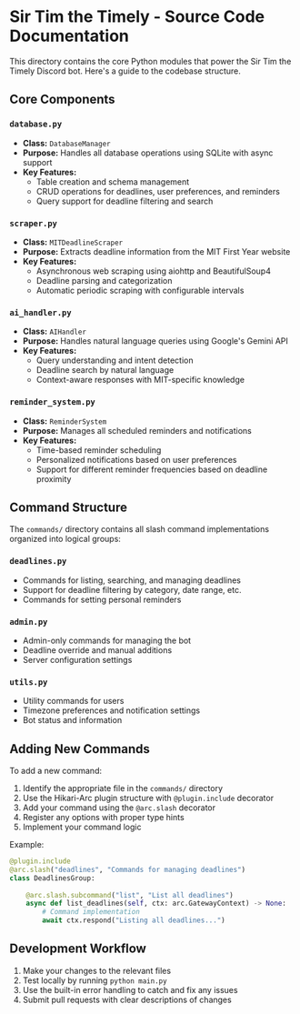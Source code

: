 # Sir Tim the Timely - Source Code Documentation

This directory contains the core Python modules that power the Sir Tim the Timely Discord bot. Here's a guide to the codebase structure.

## Core Components

### `database.py`
- **Class:** `DatabaseManager`
- **Purpose:** Handles all database operations using SQLite with async support
- **Key Features:**
  - Table creation and schema management
  - CRUD operations for deadlines, user preferences, and reminders
  - Query support for deadline filtering and search

### `scraper.py`
- **Class:** `MITDeadlineScraper`
- **Purpose:** Extracts deadline information from the MIT First Year website
- **Key Features:**
  - Asynchronous web scraping using aiohttp and BeautifulSoup4
  - Deadline parsing and categorization
  - Automatic periodic scraping with configurable intervals

### `ai_handler.py`
- **Class:** `AIHandler`
- **Purpose:** Handles natural language queries using Google's Gemini API
- **Key Features:**
  - Query understanding and intent detection
  - Deadline search by natural language
  - Context-aware responses with MIT-specific knowledge

### `reminder_system.py`
- **Class:** `ReminderSystem`
- **Purpose:** Manages all scheduled reminders and notifications
- **Key Features:**
  - Time-based reminder scheduling
  - Personalized notifications based on user preferences
  - Support for different reminder frequencies based on deadline proximity

## Command Structure

The `commands/` directory contains all slash command implementations organized into logical groups:

### `deadlines.py`
- Commands for listing, searching, and managing deadlines
- Support for deadline filtering by category, date range, etc.
- Commands for setting personal reminders

### `admin.py`
- Admin-only commands for managing the bot
- Deadline override and manual additions
- Server configuration settings

### `utils.py`
- Utility commands for users
- Timezone preferences and notification settings
- Bot status and information

## Adding New Commands

To add a new command:

1. Identify the appropriate file in the `commands/` directory
2. Use the Hikari-Arc plugin structure with `@plugin.include` decorator
3. Add your command using the `@arc.slash` decorator
4. Register any options with proper type hints
5. Implement your command logic

Example:
```python
@plugin.include
@arc.slash("deadlines", "Commands for managing deadlines")
class DeadlinesGroup:
    
    @arc.slash.subcommand("list", "List all deadlines")
    async def list_deadlines(self, ctx: arc.GatewayContext) -> None:
        # Command implementation
        await ctx.respond("Listing all deadlines...")
```

## Development Workflow

1. Make your changes to the relevant files
2. Test locally by running `python main.py`
3. Use the built-in error handling to catch and fix any issues
4. Submit pull requests with clear descriptions of changes
